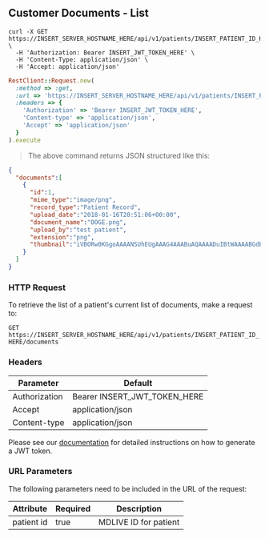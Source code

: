 ## Customer Documents - List

```shell
curl -X GET https://INSERT_SERVER_HOSTNAME_HERE/api/v1/patients/INSERT_PATIENT_ID_HERE/documents \
  -H 'Authorization: Bearer INSERT_JWT_TOKEN_HERE' \
  -H 'Content-Type: application/json' \
  -H 'Accept: application/json'
```

```ruby
RestClient::Request.new(
  :method => :get,
  :url => 'https://INSERT_SERVER_HOSTNAME_HERE/api/v1/patients/INSERT_PATIENT_ID_HERE/documents',
  :headers => {
    'Authorization' => 'Bearer INSERT_JWT_TOKEN_HERE',
    'Content-type' => 'application/json',
    'Accept' => 'application/json'
  }
).execute
```

> The above command returns JSON structured like this:

```json
{
  "documents":[
    {
      "id":1,
      "mime_type":"image/png",
      "record_type":"Patient Record",
      "upload_date":"2018-01-16T20:51:06+00:00",
      "document_name":"DOGE.png",
      "upload_by":"test patient",
      "extension":"png",
      "thumbnail":"iVBORw0KGgoAAAANSUhEUgAAAG4AAABuAQAAAADuIBtWAAAABGdBTUEAALGP\nC/xhBQAAAAJiS0dEAAHdihOkAAAAB3RJTUUH4gEQCjcT4w8KOgAAABVJREFU\nOMtjYBgFo2AUjIJRMAroAQAGcgABdoTxvAAAACV0RVh0ZGF0ZTpjcmVhdGUA\nMjAxOC0wMS0xNlQxNTo1NToxOS0wNTowMG8EODEAAAAldEVYdGRhdGU6bW9k\naWZ5ADIwMTgtMDEtMTZUMTU6NTU6MTktMDU6MDAeWYCNAAAAAElFTkSuQmCC\n"
    }
  ]
}
```

### HTTP Request

To retrieve the list of a patient's current list of documents, make a request to:

`GET https://INSERT_SERVER_HOSTNAME_HERE/api/v1/patients/INSERT_PATIENT_ID_HERE/documents`

### Headers

Parameter     | Default
--------------|------------------------
Authorization | Bearer INSERT_JWT_TOKEN_HERE
Accept        | application/json
Content-type  | application/json

Please see our [documentation](#user-tokens) for detailed instructions on how to generate a JWT token.

### URL Parameters

The following parameters need to be included in the URL of the request:

Attribute  | Required | Description
-----------|----------|----------------------
patient id | true     | MDLIVE ID for patient
